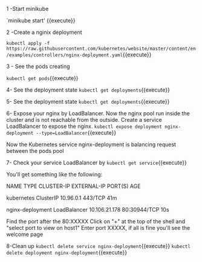 1 -Start minikube

`minikube start' {{execute}}

2 -Create a nginix deployment

`kubectl apply -f https://raw.githubusercontent.com/kubernetes/website/master/content/en/examples/controllers/nginx-deployment.yaml`{{execute}}

3 - See the pods creating

`kubectl get pods`{{execute}}

4- See the deployment state
`kubectl get deployments`{{execute}}

5- See the deployment state
`kubectl get deployments`{{execute}}

6- Expose your nginx by LoadBalancer. Now the nginx pool run inside the cluster and is not reachable from the outside.
Create a service LoadBalancer to expose the nginx.
`kubectl expose deployment nginx-deployment --type=LoadBalancer`{{execute}}

Now the Kubernetes service nginx-deployment is balancing request between the pods pool


7- Check your service LoadBalancer by
`kubectl get service`{{execute}}

You'll get something like the following:


NAME               TYPE           CLUSTER-IP      EXTERNAL-IP   PORT(S)        AGE

kubernetes         ClusterIP      10.96.0.1       <none>        443/TCP        41m

nginx-deployment   LoadBalancer   10.106.21.178   <pending>     80:30944/TCP   10s

Find the port after the 80:XXXXX 
Click on "+" at the top of the shell and "select port to view on host1"
Enter port XXXXX, if all is fine you'll see the welcome page

8-Clean up
`kubectl delete service nginx-deployment`{{execute}}
`kubectl delete deployment nginx-deployment`{{execute}}